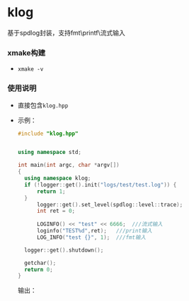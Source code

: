 # klog
基于spdlog封装，支持fmt\printf\流式输入



### xmake构建

* `xmake -v `

### 使用说明

* 直接包含`klog.hpp`

* 示例：

  ```cpp
  #include "klog.hpp"
  
  
  using namespace std;
  
  int main(int argc, char *argv[])
  {
  	using namespace klog;
  	if (!logger::get().init("logs/test/test.log")) {
  		return 1;
  	}
  		logger::get().set_level(spdlog::level::trace);
  		int ret = 0;
      
  		LOGINFO() << "test" << 6666;  ///流式输入
  		loginfo("TEST%d",ret);   ///print输入
  		LOG_INFO("test {}", 1);  ///fmt输入
  
  	logger::get().shutdown();
  
  	getchar();
  	return 0;
  }
  ```

  输出：

  


